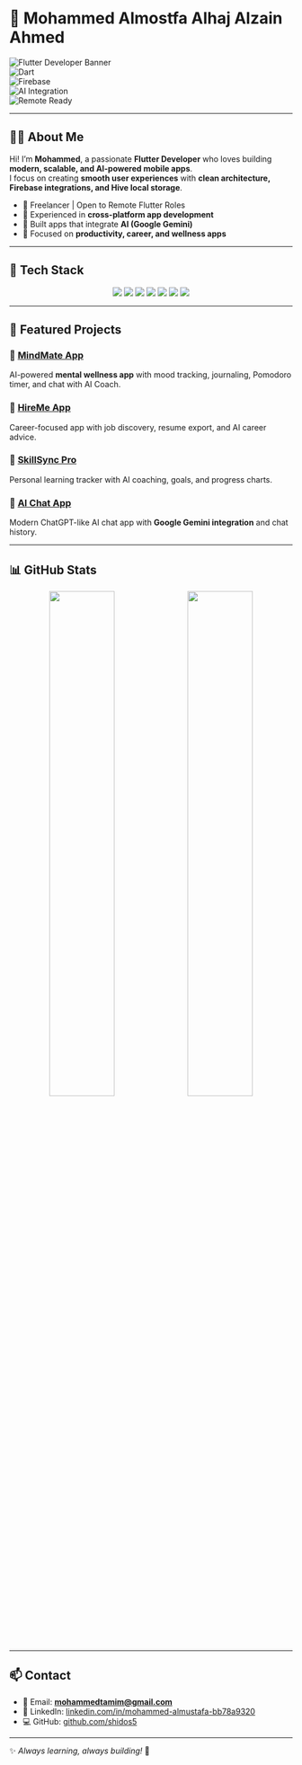# 🌟 Mohammed Almostfa Alhaj Alzain Ahmed  

![Flutter Developer Banner](https://img.shields.io/badge/Flutter%20Developer-%F0%9F%9A%80-blue?style=for-the-badge)  
![Dart](https://img.shields.io/badge/Dart-0175C2?style=for-the-badge&logo=dart&logoColor=white)  
![Firebase](https://img.shields.io/badge/Firebase-FFCA28?style=for-the-badge&logo=firebase&logoColor=black)  
![AI Integration](https://img.shields.io/badge/AI%20Integration-%F0%9F%A4%96-purple?style=for-the-badge)  
![Remote Ready](https://img.shields.io/badge/Remote%20Developer-%F0%9F%8C%90-green?style=for-the-badge)  

---

## 👨‍💻 About Me  

Hi! I’m **Mohammed**, a passionate **Flutter Developer** who loves building **modern, scalable, and AI-powered mobile apps**.  
I focus on creating **smooth user experiences** with **clean architecture, Firebase integrations, and Hive local storage**.  

- 🚀 Freelancer | Open to Remote Flutter Roles  
- 🎯 Experienced in **cross-platform app development**  
- 🤖 Built apps that integrate **AI (Google Gemini)**  
- 📱 Focused on **productivity, career, and wellness apps**  

---

## 🚀 Tech Stack  

<p align="center">
  <img src="https://img.shields.io/badge/Dart-0175C2?style=for-the-badge&logo=dart&logoColor=white"/>
  <img src="https://img.shields.io/badge/Flutter-02569B?style=for-the-badge&logo=flutter&logoColor=white"/>
  <img src="https://img.shields.io/badge/Firebase-FFCA28?style=for-the-badge&logo=firebase&logoColor=black"/>
  <img src="https://img.shields.io/badge/Bloc-25A162?style=for-the-badge"/>
  <img src="https://img.shields.io/badge/Hive-FFCA28?style=for-the-badge"/>
  <img src="https://img.shields.io/badge/Provider-02569B?style=for-the-badge"/>
  <img src="https://img.shields.io/badge/REST%20API-009688?style=for-the-badge"/>
</p>  

---

## 📂 Featured Projects  

### 📱 [MindMate App](https://github.com/shidos5/mindmate)  
AI-powered **mental wellness app** with mood tracking, journaling, Pomodoro timer, and chat with AI Coach.  

### 💼 [HireMe App](https://github.com/shidos5/hireme)  
Career-focused app with job discovery, resume export, and AI career advice.  

### 🎯 [SkillSync Pro](https://github.com/shidos5/skillsync)  
Personal learning tracker with AI coaching, goals, and progress charts.  

### 🤖 [AI Chat App](https://github.com/shidos5/ai_chat_app)  
Modern ChatGPT-like AI chat app with **Google Gemini integration** and chat history.  

---

## 📊 GitHub Stats  

<p align="center">
  <img src="https://github-readme-stats.vercel.app/api?username=shidos5&show_icons=true&theme=radical" width="48%"/>
  <img src="https://github-readme-stats.vercel.app/api/top-langs/?username=shidos5&layout=compact&theme=radical" width="48%"/>
</p>  

---

## 📫 Contact  

- 📧 Email: **mohammedtamim@gmail.com**  
- 💼 LinkedIn: [linkedin.com/in/mohammed-almustafa-bb78a9320](https://www.linkedin.com/in/mohammed-almustafa-bb78a9320/)  
- 💻 GitHub: [github.com/shidos5](https://github.com/shidos5)  

---

✨ *Always learning, always building!* 🚀  
